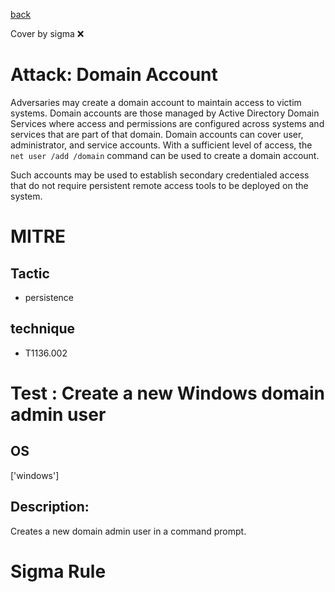 [back](../index.md)

Cover by sigma :x: 

# Attack: Domain Account

 Adversaries may create a domain account to maintain access to victim systems. Domain accounts are those managed by Active Directory Domain Services where access and permissions are configured across systems and services that are part of that domain. Domain accounts can cover user, administrator, and service accounts. With a sufficient level of access, the <code>net user /add /domain</code> command can be used to create a domain account.

Such accounts may be used to establish secondary credentialed access that do not require persistent remote access tools to be deployed on the system.

# MITRE
## Tactic
  - persistence

## technique
  - T1136.002

# Test : Create a new Windows domain admin user

## OS

 ['windows']

## Description:

 Creates a new domain admin user in a command prompt.


# Sigma Rule
